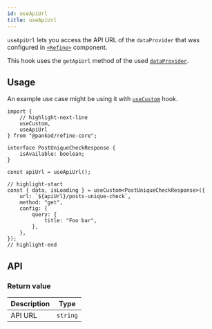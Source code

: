 ```yaml
---
id: useApiUrl
title: useApiUrl
---
```


`useApiUrl` lets you access the API URL of the `dataProvider` that was configured in [`<Refine>`][Refine] component.

This hook uses the `getApiUrl` method of the used [`dataProvider`][Data Provider].

## Usage

An example use case might be using it with [`useCustom`][useCustom] hook.

```tsx
import {
    // highlight-next-line
    useCustom,
    useApiUrl
} from "@pankod/refine-core";

interface PostUniqueCheckResponse {
    isAvailable: boolean;
}

const apiUrl = useApiUrl();

// highlight-start
const { data, isLoading } = useCustom<PostUniqueCheckResponse>({
    url: `${apiUrl}/posts-unique-check`,
    method: "get",
    config: {
        query: {
            title: "Foo bar",
        },
    },
});
// highlight-end
```

## API

### Return value

| Description | Type     |
| ----------- | -------- |
| API URL     | `string` |

[Refine]: /api-references/components/refine-config.md
[Data Provider]: /api-references/providers/data-provider.md
[useCustom]: /api-references/hooks/data/useCustom.md
